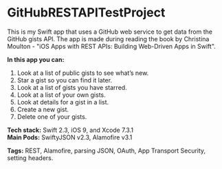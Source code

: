# GitHubRESTAPITestProject

This is my Swift app that uses a GitHub web service to get data from the GitHub gists API.
The app is made during reading the book by Christina Moulton - "iOS Apps with REST APIs: Building Web-Driven Apps in Swift".

**In this app you can:**  
1. Look at a list of public gists to see what’s new.  
3. Star a gist so you can find it later.  
4. Look at a list of gists you have starred.  
5. Look at a list of your own gists.  
6. Look at details for a gist in a list.  
7. Create a new gist.  
8. Delete one of your gists.  

**Tech stack:** Swift 2.3, iOS 9, and Xcode 7.3.1  
**Main Pods:** SwiftyJSON v2.3, Alamofire v3.1

**Tags:** REST, Alamofire, parsing JSON, OAuth, App Transport Security, setting headers.
